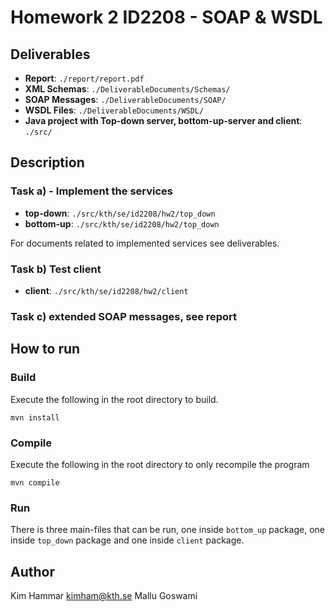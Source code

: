 # Homework 2 ID2208 - SOAP & WSDL

## Deliverables

- **Report**: `./report/report.pdf`
- **XML Schemas**: `./DeliverableDocuments/Schemas/`
- **SOAP Messages**: `./DeliverableDocuments/SOAP/`
- **WSDL Files**: `./DeliverableDocuments/WSDL/`
- **Java project with Top-down server, bottom-up-server and client**: `./src/`

## Description 

### Task a) - Implement the services 

- **top-down**: `./src/kth/se/id2208/hw2/top_down`
- **bottom-up**: `./src/kth/se/id2208/hw2/top_down`

For documents related to implemented services see deliverables.

### Task b) Test client

- **client**: `./src/kth/se/id2208/hw2/client`

### Task c) extended SOAP messages, see report

## How to run

### Build

Execute the following in the root directory to build.

`mvn install`

### Compile

Execute the following in the root directory to only recompile the program

`mvn compile`

### Run

There is three main-files that can be run, one inside `bottom_up` package, one inside `top_down` package and one inside `client` package.
  
## Author
 
Kim Hammar  <kimham@kth.se>
Mallu Goswami
